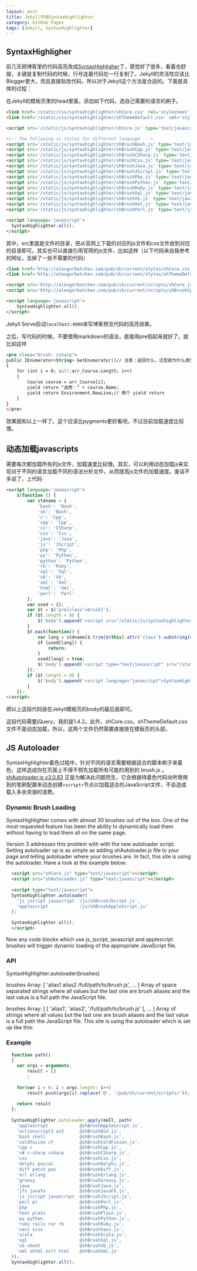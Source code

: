```yaml
---
layout: post
title: Jekyll中用SyntaxHighlighter
category: GitHub Pages
tags: [Jekyll, SyntaxHighlighter]
---
```


## SyntaxHighligher

前几天把博客里的代码高亮改成[SyntaxHighligher][1]了，感觉好了很多，看着也舒服，关键是复制代码的时候，行号连着代码在一行复制了。Jekyll的灵活性应该比Blogger更大，而且直接贴改代码，所以对于Jekyll这个方法是合适的。下面是具体的过程：

在Jekyll的模板页里的head里面，添加如下代码，选自己需要的语言的刷子。

<!--more-->

```html
<link href='/static/css/syntaxhighlighter/shCore.css' rel='stylesheet' type='text/css'/>
<link href='/static/css/syntaxhighlighter/shThemeDefault.css' rel='stylesheet' type='text/css'/>

<script src='/static/js/syntaxhighlighter/shCore.js' type='text/javascript'></script>

<!-- The Following is styles for different language  -->
<script src='/static/js/syntaxhighlighter/shBrushBash.js' type='text/javascript'></script>
<script src='/static/js/syntaxhighlighter/shBrushCpp.js' type='text/javascript'></script>
<script src='/static/js/syntaxhighlighter/shBrushCSharp.js' type='text/javascript'></script>
<script src='/static/js/syntaxhighlighter/shBrushCss.js' type='text/javascript'></script>
<script src='/static/js/syntaxhighlighter/shBrushJava.js' type='text/javascript'></script>
<script src='/static/js/syntaxhighlighter/shBrushJScript.js' type='text/javascript'></script>
<script src='/static/js/syntaxhighlighter/shBrushPhp.js' type='text/javascript'></script>
<script src='/static/js/syntaxhighlighter/shBrushPython.js' type='text/javascript'></script>
<script src='/static/js/syntaxhighlighter/shBrushRuby.js' type='text/javascript'></script>
<script src='/static/js/syntaxhighlighter/shBrushSql.js' type='text/javascript'></script>
<script src='/static/js/syntaxhighlighter/shBrushVb.js' type='text/javascript'></script>
<script src='/static/js/syntaxhighlighter/shBrushXml.js' type='text/javascript'></script>
<script src='/static/js/syntaxhighlighter/shBrushPerl.js' type='text/javascript'></script>

<script language='javascript'>
  SyntaxHighlighter.all();
</script>
```

其中，src里面是文件的目录，把从官网上下载的对应的js文件和css文件放到对应的目录即可。其实也可以直接引用官网的js文件，比如这样（以下代码来自我参考的网址，去掉了一些不需要的代码）

```html
<link href='http://alexgorbatchev.com/pub/sh/current/styles/shCore.css' rel='stylesheet' type='text/css'/>
<link href='http://alexgorbatchev.com/pub/sh/current/styles/shThemeDefault.css' rel='stylesheet' type='text/css'/>

<script src='http://alexgorbatchev.com/pub/sh/current/scripts/shCore.js' type='text/javascript'></script>
<script src='http://alexgorbatchev.com/pub/sh/current/scripts/shBrushCpp.js' type='text/javascript'></script>

<script language='javascript'>
    SyntaxHighlighter.all();
</script>
```

Jekyll Serve启动`localhost:4000`来写博客预览代码的高亮效果。

之后，写代码的时候，不要使用markdown的语法，直接用pre抱起来就好了。就比如这样

```html
<pre class="brush: csharp">
public IEnumerator<String> GetEnumerator()// 注意：返回什么，泛型就为什么类型
{
    for (int i = 0; i&lt;arr_Course.Length; i++)
    {
        Course course = arr_Course[i];
        yield return "选修：" + course.Name;
        yield return Environment.NewLine;// 两个 yield return
    }
}
</pre>
```

效果就和以上一样了。这个应该比pygments更好看吧。不过目前加载速度比较慢。

## 动态加载javascripts

需要每次都加载所有的js文件，加载速度比较慢。其实，可以利用动态加载js来实现对于不同的语言加载不同的语法分析文件，从而提高js文件的加载速度。废话不多说了，上代码

```html
<script language='javascript'>
    $(function () {
        var stdname = {
            'bash': 'Bash',
            'sh': 'Bash',
            'c': 'Cpp',
            'cpp': 'Cpp',
            'cs': 'CSharp',
            'css': 'Css',
            'java': 'Java',
            'js': 'JScript',
            'php': 'Php',
            'py': 'Python',
            'python': 'Python',
            'rb': 'Ruby',
            'sql': 'Sql',
            'vb': 'Vb',
            'xml': 'Xml',
            'html': 'Xml',
            'perl': 'Perl'
        };
        var used = {};
        var $t = $('pre[class^=brush]');
        if ($t.length > 0) {
            $('body').append('<script src="/static/js/syntaxhighlighter/shCore.js" type="text/javascript"></script>');
        }
        $t.each(function() {
            var lang = stdname[$.trim($(this).attr('class').substring(6))];
            if (used[lang]) {
                return;
            }
            used[lang] = true;
            $('body').append('<script type="text/javascript" src="/static/js/syntaxhighlighter/shBrush' + lang + '.js"></script>');
        });
        if ($t.length > 0) {
            $('body').append('<script language="javascript">SyntaxHighlighter.all();</script>');
        }
    });
</script>
```

把以上这段代码放在Jekyll模板页的body的最后面即可。

这段代码需要jQuery，我的是1.4.2。此外，shCore.css，shThemeDefault.css文件不是动态加载，所以，这两个文件仍然需要直接放在模板页的头部。

## JS Autoloader

SyntaxHighlighter着色过程中，针对不同的语言需要根据适合的脚本刷子来着色，这样造成你在页面上不得不预先加载所有可能的用到的 brush.js 。 [shAutoloader.js v3.0.83][2] 正是为解决此问题而生，它会根据待着色代码块所使用到的笔刷配置来动态创建`<script>`节点以加载适合的JavaScript文件，不会造成载入多余资源的浪费。

### Dynamic Brush Loading

SyntaxHighlighter comes with almost 30 brushes out of the box. One of the most requested feature has been the ability to dynamically load them without having to load them all on the same page.

Version 3 addresses this problem with with the new autoloader script. Setting autoloader up is as simple as adding shAutoloader.js file to your page and telling autoloader where your brushes are. In fact, this site is using the autoloader. Have a look at the example below:

```html
  <script src="shCore.js" type="text/javascript"></script>
  <script src="shAutoloader.js" type="text/javascript"></script>
   
  <script type="text/javascript">
  SyntaxHighlighter.autoloader(
	'js jscript javascript  /js/shBrushJScript.js',
	'applescript            /js/shBrushAppleScript.js'
  );
   
  SyntaxHighlighter.all();
  </script>
```

Now any code blocks which use js, jscript, javascript and applescript brushes will trigger dynamic loading of the appropriate JavaScript file.

### API

SyntaxHighlighter.autoloader(brushes)

brushes
	Array: [ 'alias1 alias2 /full/path/to/brush.js', ... ]
Array of space separated strings where all values but the last one are brush aliases and the last value is a full path the JavaScript file.

brushes
	Array: [ [ 'alias1', 'alias2', '/full/path/to/brush.js' ], ... ]
Array of strings where all values but the last one are brush aliases and the last value is a full path the JavaScript file.
This site is using the autoloader which is set up like this:

### Example

```javascript
  function path()
  {
	var args = arguments,
		result = []
		;
		 
	for(var i = 0; i < args.length; i++)
		result.push(args[i].replace('@', '/pub/sh/current/scripts/'));
		 
	return result
  };
   
  SyntaxHighlighter.autoloader.apply(null, path(
	'applescript            @shBrushAppleScript.js',
	'actionscript3 as3      @shBrushAS3.js',
	'bash shell             @shBrushBash.js',
	'coldfusion cf          @shBrushColdFusion.js',
	'cpp c                  @shBrushCpp.js',
	'c# c-sharp csharp      @shBrushCSharp.js',
	'css                    @shBrushCss.js',
	'delphi pascal          @shBrushDelphi.js',
	'diff patch pas         @shBrushDiff.js',
	'erl erlang             @shBrushErlang.js',
	'groovy                 @shBrushGroovy.js',
	'java                   @shBrushJava.js',
	'jfx javafx             @shBrushJavaFX.js',
	'js jscript javascript  @shBrushJScript.js',
	'perl pl                @shBrushPerl.js',
	'php                    @shBrushPhp.js',
	'text plain             @shBrushPlain.js',
	'py python              @shBrushPython.js',
	'ruby rails ror rb      @shBrushRuby.js',
	'sass scss              @shBrushSass.js',
	'scala                  @shBrushScala.js',
	'sql                    @shBrushSql.js',
	'vb vbnet               @shBrushVb.js',
	'xml xhtml xslt html    @shBrushXml.js'
  ));
  SyntaxHighlighter.all();
```



[1]: http://alexgorbatchev.com/SyntaxHighlighter
[2]: http://alexgorbatchev.com/SyntaxHighlighter/manual/api/autoloader.html
